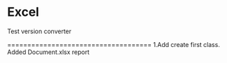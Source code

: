 Excel
=====

Test version converter

====================================
1.Add create first class. Added Document.xlsx  report
